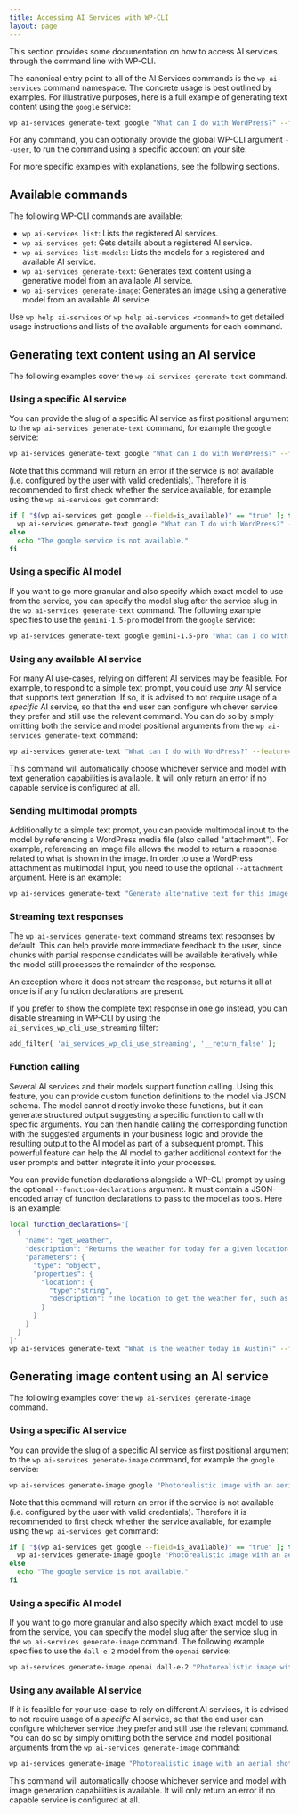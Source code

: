 ```yaml
---
title: Accessing AI Services with WP-CLI
layout: page
---
```


This section provides some documentation on how to access AI services through the command line with WP-CLI.

The canonical entry point to all of the AI Services commands is the `wp ai-services` command namespace. The concrete usage is best outlined by examples. For illustrative purposes, here is a full example of generating text content using the `google` service:

```bash
wp ai-services generate-text google "What can I do with WordPress?" --feature=my-test-feature
```

For any command, you can optionally provide the global WP-CLI argument `--user`, to run the command using a specific account on your site.

For more specific examples with explanations, see the following sections.

## Available commands

The following WP-CLI commands are available:

* `wp ai-services list`: Lists the registered AI services.
* `wp ai-services get`: Gets details about a registered AI service.
* `wp ai-services list-models`: Lists the models for a registered and available AI service.
* `wp ai-services generate-text`: Generates text content using a generative model from an available AI service.
* `wp ai-services generate-image`: Generates an image using a generative model from an available AI service.

Use `wp help ai-services` or `wp help ai-services <command>` to get detailed usage instructions and lists of the available arguments for each command.

## Generating text content using an AI service

The following examples cover the `wp ai-services generate-text` command.

### Using a specific AI service

You can provide the slug of a specific AI service as first positional argument to the `wp ai-services generate-text` command, for example the `google` service:

```bash
wp ai-services generate-text google "What can I do with WordPress?" --feature=my-test-feature
```

Note that this command will return an error if the service is not available (i.e. configured by the user with valid credentials). Therefore it is recommended to first check whether the service available, for example using the `wp ai-services get` command:

```bash
if [ "$(wp ai-services get google --field=is_available)" == "true" ]; then
  wp ai-services generate-text google "What can I do with WordPress?" --feature=my-test-feature
else
  echo "The google service is not available."
fi
```

### Using a specific AI model

If you want to go more granular and also specify which exact model to use from the service, you can specify the model slug after the service slug in the `wp ai-services generate-text` command. The following example specifies to use the `gemini-1.5-pro` model from the `google` service:

```bash
wp ai-services generate-text google gemini-1.5-pro "What can I do with WordPress?" --feature=my-test-feature
```

### Using any available AI service

For many AI use-cases, relying on different AI services may be feasible. For example, to respond to a simple text prompt, you could use _any_ AI service that supports text generation. If so, it is advised to not require usage of a _specific_ AI service, so that the end user can configure whichever service they prefer and still use the relevant command. You can do so by simply omitting both the service and model positional arguments from the `wp ai-services generate-text` command:

```bash
wp ai-services generate-text "What can I do with WordPress?" --feature=my-test-feature
```

This command will automatically choose whichever service and model with text generation capabilities is available. It will only return an error if no capable service is configured at all.

### Sending multimodal prompts

Additionally to a simple text prompt, you can provide multimodal input to the model by referencing a WordPress media file (also called "attachment"). For example, referencing an image file allows the model to return a response related to what is shown in the image. In order to use a WordPress attachment as multimodal input, you need to use the optional `--attachment` argument. Here is an example:

```bash
wp ai-services generate-text "Generate alternative text for this image." --feature=alt-text-generator --attachment-id=123
```

### Streaming text responses

The `wp ai-services generate-text` command streams text responses by default. This can help provide more immediate feedback to the user, since chunks with partial response candidates will be available iteratively while the model still processes the remainder of the response.

An exception where it does not stream the response, but returns it all at once is if any function declarations are present.

If you prefer to show the complete text response in one go instead, you can disable streaming in WP-CLI by using the `ai_services_wp_cli_use_streaming` filter:

```php
add_filter( 'ai_services_wp_cli_use_streaming', '__return_false' );
```

### Function calling

Several AI services and their models support function calling. Using this feature, you can provide custom function definitions to the model via JSON schema. The model cannot directly invoke these functions, but it can generate structured output suggesting a specific function to call with specific arguments. You can then handle calling the corresponding function with the suggested arguments in your business logic and provide the resulting output to the AI model as part of a subsequent prompt. This powerful feature can help the AI model to gather additional context for the user prompts and better integrate it into your processes.

You can provide function declarations alongside a WP-CLI prompt by using the optional `--function-declarations` argument. It must contain a JSON-encoded array of function declarations to pass to the model as tools. Here is an example:

```bash
local function_declarations='[
  {
    "name": "get_weather",
    "description": "Returns the weather for today for a given location.",
    "parameters": {
      "type": "object",
      "properties": {
        "location": {
          "type":"string",
          "description": "The location to get the weather for, such as a city or region."
        }
      }
    }
  }
]'
wp ai-services generate-text "What is the weather today in Austin?" --feature=weather-info --function-declarations="$function_declarations"
```

## Generating image content using an AI service

The following examples cover the `wp ai-services generate-image` command.

### Using a specific AI service

You can provide the slug of a specific AI service as first positional argument to the `wp ai-services generate-image` command, for example the `google` service:

```bash
wp ai-services generate-image google "Photorealistic image with an aerial shot of a Cavalier King Charles Spaniel tanning himself at an oasis in a desert." --feature=my-test-feature
```

Note that this command will return an error if the service is not available (i.e. configured by the user with valid credentials). Therefore it is recommended to first check whether the service available, for example using the `wp ai-services get` command:

```bash
if [ "$(wp ai-services get google --field=is_available)" == "true" ]; then
  wp ai-services generate-image google "Photorealistic image with an aerial shot of a Cavalier King Charles Spaniel tanning himself at an oasis in a desert." --feature=my-test-feature
else
  echo "The google service is not available."
fi
```

### Using a specific AI model

If you want to go more granular and also specify which exact model to use from the service, you can specify the model slug after the service slug in the `wp ai-services generate-image` command. The following example specifies to use the `dall-e-2` model from the `openai` service:

```bash
wp ai-services generate-image openai dall-e-2 "Photorealistic image with an aerial shot of a Cavalier King Charles Spaniel tanning himself at an oasis in a desert." --feature=my-test-feature
```

### Using any available AI service

If it is feasible for your use-case to rely on different AI services, it is advised to not require usage of a _specific_ AI service, so that the end user can configure whichever service they prefer and still use the relevant command. You can do so by simply omitting both the service and model positional arguments from the `wp ai-services generate-image` command:

```bash
wp ai-services generate-image "Photorealistic image with an aerial shot of a Cavalier King Charles Spaniel tanning himself at an oasis in a desert." --feature=my-test-feature
```

This command will automatically choose whichever service and model with image generation capabilities is available. It will only return an error if no capable service is configured at all.

